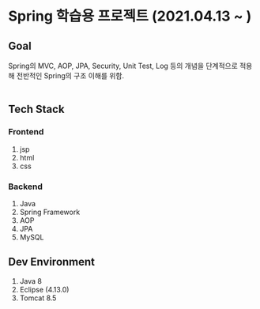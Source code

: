 # Spring 학습용 프로젝트 (2021.04.13 ~ )
## Goal
Spring의 MVC, AOP, JPA, Security, Unit Test, Log 등의 개념을 단계적으로 적용해 전반적인 Spring의 구조 이해를 위함.
<br/><br/>

## Tech Stack
### Frontend
1. jsp
2. html
3. css

### Backend
1. Java
2. Spring Framework
3. AOP
4. JPA
5. MySQL

## Dev Environment
1. Java 8
2. Eclipse (4.13.0)
3. Tomcat 8.5
